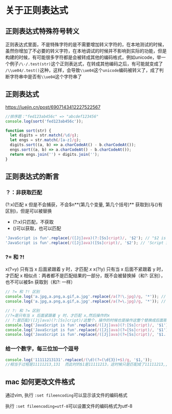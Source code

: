 # 关于正则表达式

## 正则表达式特殊符号转义

正则表达式里面，不是特殊字符的是不需要增加转义字符的，在本地测试的时候，虽然你增加了不必要的转义字符，在本地调试的时候并不影响到实际的功能，但是构建的时候，有可能很多字符都是会被转成其他的编码格式，例如unicode，举一个例子`/\·/.test(str)`这个正则表达式，在转成其他编码之后，有可能就变成了 `/\\ue04/.test()`这种，这样，会导致`\\ue04`这个`unicode`编码被转义了，成了判断字符串中是否有`\\ue04`这个字符串了


## 正则表达式

https://juejin.cn/post/6907143412227522567

```js
//排序题："fed123ab456c" => "abcdef123456"
console.log(sort('fed123ab456c'));

function sort(str) {
  let digits = str.match(/\d/g);
  let engs = str.match(/[a-z]/g);
  digits.sort((a, b) => a.charCodeAt() - b.charCodeAt());
  engs.sort((a, b) => a.charCodeAt() - b.charCodeAt());
  return engs.join('') + digits.join('');
}
```

## 正则表达式的断言

### ？：非获取匹配

(?:x)匹配 x 但是不会捕获，不会\$n**(第几个变量, 第几个括号)** 获取到(与()有区别)，但是可以被替换

- (?:x)只匹配，不获取
- ()可以获取，也可以匹配

```js
'JavaScript is fun'.replace(/([Jj]ava)(?:[Ss]cript)/, '$2'); // "$2 is fun" 获取不到第二个括号内匹配的值
'JavaScript is fun'.replace(/([Jj]ava)([Ss]cript)/, '$2'); // 'Script is fun'
```

### ?= 和 ?!

x(?=y) 只有当 x 后面紧跟着 y 时，才匹配 _x_
x(?!y) 只有当 x 后面不紧跟着 y 时，才匹配 x
相似点：两者都不是匹配结果的一部分，既不会被替换掉（和?: 区别），也不可以被\$n 获取到（和?: 一样）

```js
// ?= 和 ?! 区别
console.log('a.jpg,a.png,a.gif,a.jpg'.replace(/a(?!\.jpg)/g, '*')); // "a.jpg,*.png,*.gif,a.jpg"
console.log('a.jpg,a.png,a.gif,a.jpg'.replace(/a(?=\.jpg)/g, '*')); // "*.jpg,a.png,a.gif,*.jpg"

// ?: 和 ?= 区别
//?=是只有当 x 后面紧跟着 y 时，才匹配 x,然后操作的x
// ?:是匹配/([Jj]ava)(?:[Ss]cript)/这整个，操作的时候也是操作这整个替换成后面那个参数
console.log('JavaScript is fun'.replace(/([Jj]ava)(?:[Ss]cript)/, '$1')); // "Java is fun"
console.log('JavaScript is fun'.replace(/([Jj]ava)(?=[Ss]cript)/, '$1')); // "JavaScript is fun"
console.log('JavaScript is fun'.replace(/([Jj]ava)(?=[Ss]cript)/, '$1.')); // "Java.Script is fun"
```

### 给一个数字，每三位加一个逗号

```js
console.log('11111213131'.replace(/(\d)(?=(\d{3})+$)/g, '$1,'));
//相当于过程是11111213,131  而此时的$1是11111213，这时候只是匹配成了11111213,,然后后面的拼接上
```


## mac 如何更改文件格式

通过vim, 执行 `:set fileencoding`可以显示该文件的编码格式

执行 `:set fileencoding=utf-8`可以设置文件的编码格式为utf-8